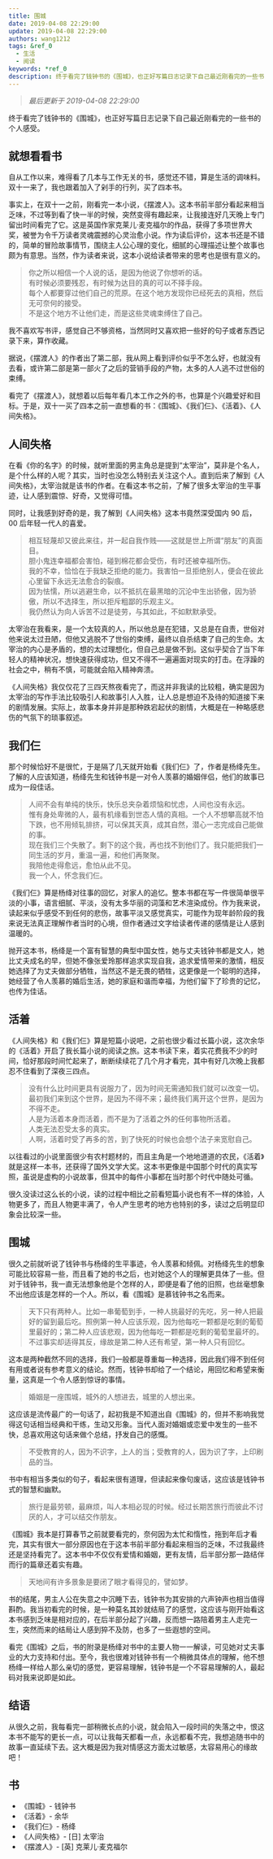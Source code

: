```yaml
---
title: 围城
date: 2019-04-08 22:29:00
update: 2019-04-08 22:29:00
authors: wang1212
tags: &ref_0
  - 生活
  - 阅读
keywords: *ref_0
description: 终于看完了钱钟书的《围城》，也正好写篇日志记录下自己最近刚看完的一些书的个人感受。
---
```


> _最后更新于 2019-04-08 22:29:00_

终于看完了钱钟书的《围城》，也正好写篇日志记录下自己最近刚看完的一些书的个人感受。

<!-- truncate -->

## 就想看看书

自从工作以来，难得看了几本与工作无关的书，感觉还不错，算是生活的调味料。双十一来了，我也跟着加入了剁手的行列，买了四本书。

事实上，在双十一之前，刚看完一本小说，《摆渡人》。这本书前半部分看起来相当乏味，不过等到看了快一半的时候，突然变得有趣起来，让我接连好几天晚上专门留出时间看完了它。这是英国作家克莱儿·麦克福尔的作品，获得了多项世界大奖，被誉为令千万读者灵魂震撼的心灵治愈小说。作为读后评价，这本书还是不错的，简单的冒险故事情节，围绕主人公心理的变化，细腻的心理描述让整个故事也颇为有意思。当然，作为读者来说，这本小说给读者带来的思考也是很有意义的。

> 你之所以相信一个人说的话，是因为他说了你想听的话。 <br />
> 有时候必须要残忍，有时候为达目的真的可以不择手段。 <br />
> 每个人都要穿过他们自己的荒原。在这个地方发现你已经死去的真相，然后无可奈何的接受。 <br />
> 不是这个地方不让他们走，而是这些灵魂束缚住了自己。

我不喜欢写书评，感觉自己不够资格，当然同时又喜欢把一些好的句子或者东西记录下来，算作收藏。

据说，《摆渡人》的作者出了第二部，我从网上看到评价似乎不怎么好，也就没有去看，或许第二部是第一部火了之后的营销手段的产物，太多的人人逃不过世俗的束缚。

看完了《摆渡人》，就想着以后每年看几本工作之外的书，也算是个兴趣爱好和目标。于是，双十一买了四本之前一直想看的书：《围城》、《我们仨》、《活着》、《人间失格》。

## 人间失格

在看《你的名字》的时候，就听里面的男主角总是提到“太宰治”，莫非是个名人，是个什么样的人呢？其实，当时也没怎么特别去关注这个人。直到后来了解到《人间失格》，太宰治就是该书的作者。在看这本书之前，了解了很多太宰治的生平事迹，让人感到震惊、好奇，又觉得可惜。

同时，让我感到好奇的是，我了解到《人间失格》这本书竟然深受国内 90 后，00 后年轻一代人的喜爱。

> 相互轻蔑却又彼此来往，并一起自我作贱——这就是世上所谓“朋友”的真面目。 <br />
> 胆小鬼连幸福都会害怕，碰到棉花都会受伤，有时还被幸福所伤。 <br />
> 我的不幸，恰恰在于我缺乏拒绝的能力。我害怕一旦拒绝别人，便会在彼此心里留下永远无法愈合的裂痕。 <br />
> 因为怯懦，所以逃避生命，以不抵抗在最黑暗的沉沦中生出骄傲，因为骄傲，所以不选择生，所以拒斥粗鄙的乐观主义。 <br />
> 我仍然认为向人诉苦不过是徒劳，与其如此，不如默默承受。

太宰治在我看来，是一个太较真的人，所以他总是在犯错，又总是在自责，世俗对他来说太过丑陋，但他又逃脱不了世俗的束缚，最终以自杀结束了自己的生命。太宰治的内心是矛盾的，想的太过理想化，但自己总是做不到。这似乎契合了当下年轻人的精神状况，想快速获得成功，但又不得不一遍遍面对现实的打击。在浮躁的社会之中，稍有不慎，可能就会陷入精神奔溃。

《人间失格》我仅仅花了三四天熬夜看完了，而这并非我读的比较粗，确实是因为太宰治的写作手法比较吸引人和故事引人入胜，让人总是想迫不及待的知道接下来的剧情发展。实际上，故事本身并非是那种跌宕起伏的剧情，大概是在一种略感悲伤的气氛下的琐事叙述。

## 我们仨

那个时候恰好不是很忙，于是隔了几天就开始看《我们仨》了，作者是杨绛先生。了解的人应该知道，杨绛先生和钱钟书是一对令人羡慕的婚姻伴侣，他们的故事已成为一段佳话。

> 人间不会有单纯的快乐，快乐总夹杂着烦恼和忧虑，人间也没有永远。 <br />
> 惟有身处卑微的人，最有机缘看到世态人情的真相。一个人不想攀高就不怕下跌，也不用倾轧排挤，可以保其天真，成其自然，潜心一志完成自己能做的事。 <br />
> 现在我们三个失散了。剩下的这个我，再也找不到他们了。我只能把我们一同生活的岁月，重温一遍，和他们再聚聚。 <br />
> 我陪他走得愈远，愈怕从此不见。 <br />
> 我一个人，怀念我们仨。

《我们仨》算是杨绛对往事的回忆，对家人的追忆。整本书都在写一件很简单很平淡的小事，语言细腻、平淡，没有太多华丽的词藻和艺术渲染成份。作为我来说，读起来似乎感受不到任何的悲伤，故事平淡又感觉真实，可能作为现年龄阶段的我来说无法真正理解作者当时的心境，但作者通过文字给读者传递的感情是让人感到温暖的。

抛开这本书，杨绛是一个富有智慧的典型中国女性，她与丈夫钱钟书都是文人，她比丈夫成名的早，但她不像张爱玲那样追求实现自我，追求爱情带来的激情，相反她选择了为丈夫做部分牺牲，当然这不是无畏的牺牲，这更像是一个聪明的选择，她经营了令人羡慕的婚后生活，她的家庭和谐而幸福，为他们留下了珍贵的记忆，也传为佳话。

## 活着

《人间失格》和《我们仨》算是短篇小说吧，之前也很少看过长篇小说，这次余华的《活着》开启了我长篇小说的阅读之旅。这本书读下来，着实花费我不少的时间，恰好那段时间忙起来了，断断续续花了几个月才看完，其中有好几次晚上我都忍不住看到了深夜三四点。

> 没有什么比时间更具有说服力了，因为时间无需通知我们就可以改变一切。 <br />
> 最初我们来到这个世界，是因为不得不来；最终我们离开这个世界，是因为不得不走。 <br />
> 人是为活着本身而活着，而不是为了活着之外的任何事物所活着。 <br />
> 人类无法忍受太多的真实。 <br />
> 人啊，活着时受了再多的苦，到了快死的时候也会想个法子来宽慰自己。

以往看过的小说里面很少有农村题材的，而且主角是一个地地道道的农民，《活着》就是这样一本书，还获得了国外文学大奖。这本书更像是中国那个时代的真实写照，虽说是虚构的小说故事，但其中的每件小事都在当时那个时代中随处可循。

很久没读过这么长的小说，读的过程中相比之前看短篇小说也有不一样的体验，人物更多了，而且人物更丰满了，令人产生思考的地方也特别的多，读过之后明显印象会比较深一些。

## 围城

很久之前就听说了钱钟书与杨绛的生平事迹，令人羡慕和倾佩。对杨绛先生的想象可能比较容易一些，而且看了她的书之后，也对她这个人的理解更具体了一些。但对于钱钟书，我一直无法想象他是个怎样的人，即便是看了他的旧照，也丝毫想象不出他应该是怎样的一个人。所以，看《围城》是慕钱钟书之名而来。

> 天下只有两种人。比如一串葡萄到手，一种人挑最好的先吃，另一种人把最好的留到最后吃。照例第一种人应该乐观，因为他每吃一颗都是吃剩的葡萄里最好的；第二种人应该悲观，因为他每吃一颗都是吃剩的葡萄里最坏的。不过事实却适得其反，缘故是第二种人还有希望，第一种人只有回忆。

这本是两种截然不同的选择，我们一般都是尊重每一种选择，因此我们得不到任何有用或者说有参考意义的结论。然而，钱钟书却给了一个结论，用回忆和希望来衡量，这真是一个令人感到惊讶的事情。

> 婚姻是一座围城，城外的人想进去，城里的人想出来。

这应该是流传最广的一句话了，起初我是不知道出自《围城》的，但并不影响我觉得这句话相当经典和干练，生动又形象。当代人面对婚姻或恋爱中发生的一些不快，总喜欢用这句话来做个总结，抒发自己的感慨。

> 不受教育的人，因为不识字，上人的当；受教育的人，因为识了字，上印刷品的当。

书中有相当多类似的句子，看起来很有道理，但读起来像句废话，这应该是钱钟书式的智慧和幽默。

> 旅行是最劳顿，最麻烦，叫人本相必现的时候。经过长期苦旅行而彼此不讨厌的人，才可以结交作朋友。

《围城》我本是打算春节之前就要看完的，奈何因为太忙和惰性，拖到年后才看完，其实有很大一部分原因也在于这本书前半部分看起来相当的乏味，不过我最终还是坚持看完了。这本书中不仅仅有爱情和婚姻，更有友情，后半部分那一路结伴而行的篇章还着实有趣。

> 天地间有许多景象是要闭了眼才看得见的，譬如梦。

书的结尾，男主人公在失意之中沉睡下去，钱钟书为其安排的六声钟声也相当值得斟酌。我当初看完的时候，是一种莫名其妙就结局了的感觉，这应该与刚开始看这本书感到乏味是相对应的，在后半部分起了兴趣，反而想一路陪着男主人走完一生，突然而来的结局让人感到猝不及防，也多了一些遐想的空间。

看完《围城》之后，书的附录是杨绛对书中的主要人物一一解读，可见她对丈夫事业的大力支持和付出。至今，我也很难对钱钟书有一个稍微具体点的理解，他不想杨绛一样给人那么亲切的感觉，更容易理解，钱钟书是一个不容易理解的人，最起码对我来说即是如此。

## 结语

从很久之前，我每看完一部稍微长点的小说，就会陷入一段时间的失落之中，恨这本书不能写的更长一点，可以让我每天都看一点，永远都看不完，我想追随书中的故事一直延续下去。这大概是因为我对情感这方面太过敏感，太容易用心的缘故吧！

## 书

- 《围城》- 钱钟书
- 《活着》- 余华
- 《我们仨》- 杨绛
- 《人间失格》- [日] 太宰治
- 《摆渡人》- [英] 克莱儿·麦克福尔
